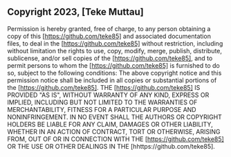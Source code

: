 ## Copyright 2023, [Teke Muttau]


Permission is hereby granted, free of charge, to any person obtaining a copy of this [https://github.com/teke85] and associated documentation files, to deal in the [https://github.com/teke85] without restriction, including without limitation the rights to use, copy, modify, merge, publish, distribute, sublicense, and/or sell copies of the [https://github.com/teke85], and to permit persons to whom the [https://github.com/teke85] is furnished to do so, subject to the following conditions:
The above copyright notice and this permission notice shall be included in all copies or substantial portions of the [https://github.com/teke85].
THE [https://github.com/teke85] IS PROVIDED "AS IS", WITHOUT WARRANTY OF ANY KIND, EXPRESS OR IMPLIED, INCLUDING BUT NOT LIMITED TO THE WARRANTIES OF MERCHANTABILITY, FITNESS FOR A PARTICULAR PURPOSE AND NONINFRINGEMENT. IN NO EVENT SHALL THE AUTHORS OR COPYRIGHT HOLDERS BE LIABLE FOR ANY CLAIM, DAMAGES OR OTHER LIABILITY, WHETHER IN AN ACTION OF CONTRACT, TORT OR OTHERWISE, ARISING FROM, OUT OF OR IN CONNECTION WITH THE [https://github.com/teke85] OR THE USE OR OTHER DEALINGS IN THE [hhttps://github.com/teke85].